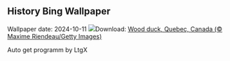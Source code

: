 ## History Bing Wallpaper
Wallpaper date: 2024-10-11
![](https://www.bing.com/th?id=OHR.QuebecDuck_EN-IN6498950304_UHD.jpg&w=1000)Download: [Wood duck, Quebec, Canada (© Maxime Riendeau/Getty Images)](https://www.bing.com/th?id=OHR.QuebecDuck_EN-IN6498950304_UHD.jpg)

Auto get programm by LtgX
